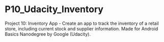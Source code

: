 # P10_Udacity_Inventory
Project 10: Inventory App - Create an app to track the inventory of a retail store, including current stock and supplier information. Made for Android Basics Nanodegree by Google (Udacity).
